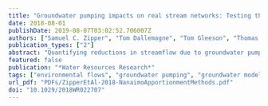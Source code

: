 ```yaml
---
title: "Groundwater pumping impacts on real stream networks: Testing the performance of simple management tools"
date: 2018-08-01
publishDate: 2019-08-07T03:02:52.706007Z
authors: ["Samuel C. Zipper", "Tom Dallemagne", "Tom Gleeson", "Thomas C. Boerman", "Andreas Hartmann"]
publication_types: ["2"]
abstract: "Quantifying reductions in streamflow due to groundwater pumping (‘streamflow depletion') is essential for conjunctive management of groundwater and surface water resources. Analytical models are widely used to estimate streamflow depletion but include potentially problematic assumptions such as simplified stream-aquifer geometry and rely on largely untested depletion apportionment equations to distribute depletion from a well among different stream reaches. Here, we use archetypal numerical models to evaluate the sensitivity of five depletion apportionment equations to stream networks with varying drainage densities, topographic relief, and groundwater recharge rates; and statistically evaluate the sources of error for each equation. We introduce a new depletion apportionment equation called web squared which considers stream network geometry, and find that it performs the best under most conditions tested. For all depletion apportionment equations, performance decreases with increases in drainage density, relief, or recharge rates, and all equations struggle to estimate depletion in short stream reaches. Poorly performing apportionment equations tend to underestimate streamflow depletion relative to numerical model results, leading to a negative bias and underpredicted variability, while error in the best performing apportionment equations tends to be due to imperfect correlation. From a management perspective, apportionment equations with error due to bias and variability are preferable as they correctly identify which reaches will be affected and can be statistically corrected. Overall, these results indicate that the web squared method introduced here, which explicitly considers stream geometry, performs the best over a range of real-world conditions, and will be most accurate in flatter and drier environments."
featured: false
publication: "*Water Resources Research*"
tags: ["environmental flows", "groundwater pumping", "groundwater models", "streamflow depletion", "depletion apportionment", "groundwater-surface water interactions", "male author"]
url_pdf: "PDFs/ZipperEtAl-2018-NanaimoApportionmentMethods.pdf"
doi: "10.1029/2018WR022707"
---
```


